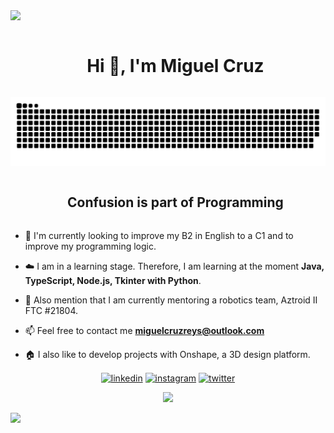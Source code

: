 <img src="https://user-images.githubusercontent.com/73097560/115834477-dbab4500-a447-11eb-908a-139a6edaec5c.gif">

<div id="user-content-toc">
  <ul align="center">
    <summary><h1 style="display: inline-block"> Hi 👋, I'm Miguel Cruz</h1></summary>
  </ul>
</div>
<!-- ---------------------------------------------------------------------------------------------------------------------------------------------------- -->
<div align="center">
  <img  src="https://github.com/1999AZZAR/1999AZZAR/blob/main/resources/img/grid-snake.svg"
       alt="snake" /></a>
</div>

<div id="user-content-toc">
  <ul align="center">
    <summary><h2 style="display: inline-block">Confusion is part of Programming</h2></summary>
  </ul>
</div>
<!-- ---------------------------------------------------------------------------------------------------------------------------------------------------- -->

- 🌱 I'm currently looking to improve my B2 in English to a C1 and to improve my programming logic.

- ☁️ I am in a learning stage. Therefore, I am learning at the moment **Java, TypeScript, Node.js, Tkinter with Python**.

- 📝 Also mention that I am currently mentoring a robotics team, Aztroid II FTC #21804.

- 📫 Feel free to contact me **miguelcruzreys@outlook.com**

- 🏠 I also like to develop projects with Onshape, a 3D design platform.

<!-- ---------------------------------------------------------------------------------------------------------------------------------------------------- -->


<!-- ---------------------------------------------------------------------------------------------------------------------------------------------------- -->

<!-- ---------------------------------------------------------------------------------------------------------------------------------------------------- -->
<p align="center">
<a href="https://www.linkedin.com/in/miguel-crz-538b56267/" target="blank"><img align="center" src="https://user-images.githubusercontent.com/88904952/234979284-68c11d7f-1acc-4f0c-ac78-044e1037d7b0.png" alt="linkedin" height="50" width="50" /></a>
<a href="https://www.instagram.com/ngl.mike/" target="blank"><img align="center" src="https://user-images.githubusercontent.com/88904952/234981169-2dd1e58f-4b7e-468c-8213-034ba62156c3.png" alt="instagram" height="50" width="50" /></a>
<a href="https://twitter.com/migue_Az" target="blank"><img align="center" src="https://user-images.githubusercontent.com/88904952/234980676-61bfb021-ecc8-48f7-88e6-34c1b06c4a58.png" alt="twitter" height="50" width="50" /></a>   
</p>

<!-- ---------------------------------------------------------------------------------------------------------------------------------------------------- -->
<div align="center">

[![](https://visitcount.itsvg.in/api?id=nova-cz&label=Profile%20Views&color=8&icon=3&pretty=false)](https://visitcount.itsvg.in)
</div>
<img src="https://user-images.githubusercontent.com/73097560/115834477-dbab4500-a447-11eb-908a-139a6edaec5c.gif">


